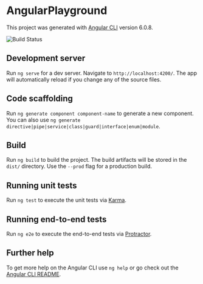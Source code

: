 # AngularPlayground

This project was generated with [Angular CLI](https://github.com/angular/angular-cli) version 6.0.8.

![Build Status](https://codebuild.us-east-1.amazonaws.com/badges?uuid=eyJlbmNyeXB0ZWREYXRhIjoiaDJBalRXU0ZsMktSN2dRN0tCVkxMUGU1dVhLTFQrdHlZM1A3N3ZoRHBTTUpLYWQ0Tmc0UHdHeFJzWHl6ZXZyS0xzb0FVU0xIdFV6ZUsvWWNlTU1NN2tZPSIsIml2UGFyYW1ldGVyU3BlYyI6Imt5SjVtSWJQL1MyVFBQVjMiLCJtYXRlcmlhbFNldFNlcmlhbCI6MX0%3D&branch=master)

## Development server

Run `ng serve` for a dev server. Navigate to `http://localhost:4200/`. The app will automatically reload if you change any of the source files.

## Code scaffolding

Run `ng generate component component-name` to generate a new component. You can also use `ng generate directive|pipe|service|class|guard|interface|enum|module`.

## Build

Run `ng build` to build the project. The build artifacts will be stored in the `dist/` directory. Use the `--prod` flag for a production build.

## Running unit tests

Run `ng test` to execute the unit tests via [Karma](https://karma-runner.github.io).

## Running end-to-end tests

Run `ng e2e` to execute the end-to-end tests via [Protractor](http://www.protractortest.org/).

## Further help

To get more help on the Angular CLI use `ng help` or go check out the [Angular CLI README](https://github.com/angular/angular-cli/blob/master/README.md).
